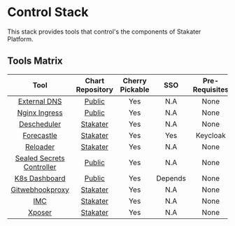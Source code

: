 # Control Stack

This stack provides tools that control's the components of Stakater Platform.

## Tools Matrix

|       Tool        | Chart Repository  |   Cherry Pickable |    SSO        | Pre-Requisites |
| :---------------: | :---------------: | :----------------:| :------------:| :-------------:|
| [External DNS](https://github.com/kubernetes-sigs/external-dns) | [Public](https://github.com/helm/charts/tree/master/stable/external-dns) | Yes | N.A |  None |
| [Nginx Ingress](https://github.com/kubernetes/ingress-nginx) | [Public](https://github.com/helm/charts/tree/master/stable/nginx-ingress) | Yes | N.A |  None |
| [Descheduler](https://github.com/kubernetes-sigs/descheduler) | [Stakater](https://github.com/stakater-charts/descheduler) | Yes | N.A |  None |
| [Forecastle](https://github.com/stakater/forecastle) | [Stakater](https://github.com/stakater/Forecastle/tree/master/deployments/kubernetes/chart/gitwebhookproxy) | Yes | Yes |  Keycloak |
| [Reloader](https://github.com/stakater/Reloader) | [Stakater](https://github.com/stakater/Reloader/tree/master/deployments/kubernetes/chart/gitwebhookproxy) | Yes | N.A |  None |
| [Sealed Secrets Controller](https://github.com/bitnami-labs/sealed-secrets) | [Public](https://github.com/helm/charts/tree/master/stable/sealed-secrets) | Yes | N.A |  None |
| [K8s Dashboard](https://github.com/kubernetes/dashboard) | [Public](https://github.com/helm/charts/tree/master/stable/jenkins) | Yes | Depends |  None |
| [Gitwebhookproxy](https://github.com/stakater/GitWebhookProxy) | [Stakater](https://github.com/stakater/GitWebhookProxy/tree/master/deployments/kubernetes/chart/gitwebhookproxy) | Yes | N.A |  None |
| [IMC](https://github.com/stakater/IngressMonitorController) | [Stakater](https://github.com/stakater/IngressMonitorController/tree/master/deployments/kubernetes/chart/gitwebhookproxy) | Yes | N.A |  None |
| [Xposer](https://github.com/stakater/Xposer) | [Stakater](https://github.com/stakater/Xposer/tree/master/deployments/kubernetes/chart/gitwebhookproxy) | Yes | N.A |  None |





